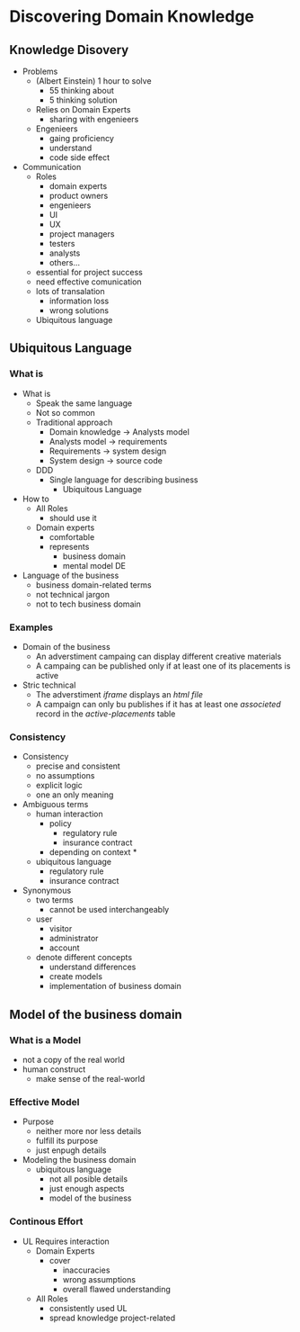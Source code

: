# Discovering Domain Knowledge

## Knowledge Disovery

- Problems
  - (Albert Einstein) 1 hour to solve
    - 55 thinking about
    - 5 thinking solution
  - Relies on Domain Experts
    - sharing with engenieers
  - Engenieers
    - gaing proficiency
    - understand
    - code side effect
- Communication
  - Roles
    - domain experts
    - product owners
    - engenieers
    - UI
    - UX
    - project managers
    - testers
    - analysts
    - others...
  - essential for project success
  - need effective comunication
  - lots of transalation
    - information loss
    - wrong solutions
  - Ubiquitous language
  
## Ubiquitous Language

### What is

- What is
  - Speak the same language
  - Not so common
  - Traditional approach
    - Domain knowledge -> Analysts model
    - Analysts model -> requirements
    - Requirements -> system design
    - System design -> source code
  - DDD
    - Single language for describing business
      - Ubiquitous Language
- How to
  - All Roles
    - should use it
  - Domain experts
    - comfortable
    - represents
      - business domain
      - mental model DE
- Language of the business
  - business domain-related terms
  - not technical jargon
  - not to tech business domain

### Examples

- Domain of the business
  - An adverstiment campaing can display different creative materials
  - A campaing can be published only if at least one of its placements is active
- Stric technical
  - The adverstiment *iframe* displays an *html file*
  - A campaign can only bu publishes if it has at least one *associeted* record in the *active-placements* table

### Consistency

- Consistency
  - precise and consistent
  - no assumptions
  - explicit logic
  - one an only meaning
- Ambiguous terms
  - human interaction
    - policy
      - regulatory rule
      - insurance contract
    - depending on context *
  - ubiquitous language
    - regulatory rule
    - insurance contract
- Synonymous
  - two terms
    - cannot be used interchangeably
  - user
    - visitor
    - administrator
    - account
  - denote different concepts
    - understand differences
    - create models
    - implementation of business domain

## Model of the business domain

### What is a Model

- not a copy of the real world
- human construct
  - make sense of the real-world
  
### Effective Model

- Purpose
  - neither more nor less details
  - fulfill its purpose
  - just enpugh details
- Modeling the business domain
  - ubiquitous language
    - not all posible details
    - just enough aspects
    - model of the business

### Continous Effort

- UL Requires interaction
  - Domain Experts
    - cover 
      - inaccuracies
      - wrong assumptions
      - overall flawed understanding
  - All Roles
    - consistently used UL
    - spread knowledge project-related